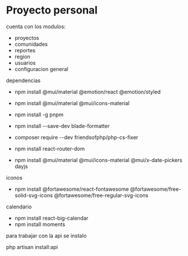 # Proyecto personal

cuenta con los modulos:

-   proyectos
-   comunidades
-   reportes
-   region
-   usuarios
-   configuracion general

dependencias

-   npm install @mui/material @emotion/react @emotion/styled
-   npm install @mui/material @mui/icons-material

-   npm install -g pnpm
-   npm install --save-dev blade-formatter
-   composer require --dev friendsofphp/php-cs-fixer
-   npm install react-router-dom
-   npm install @mui/material @mui/icons-material @mui/x-date-pickers dayjs

iconos

-   npm install @fortawesome/react-fontawesome @fortawesome/free-solid-svg-icons @fortawesome/free-regular-svg-icons

calendario

-   npm install react-big-calendar
-   npm install moments

para trabajar con la api se instalo 

php artisan install:api
